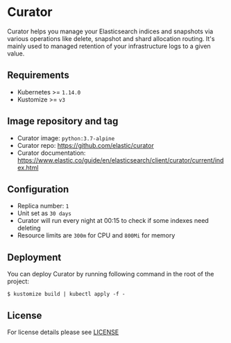 # Curator

Curator helps you manage your Elasticsearch indices and snapshots via various
operations like delete, snapshot and shard allocation routing. It's mainly used
to managed retention of your infrastructure logs to a given value.

## Requirements

- Kubernetes >= `1.14.0`
- Kustomize >= `v3`

## Image repository and tag

* Curator image: `python:3.7-alpine`
* Curator repo: https://github.com/elastic/curator
* Curator documentation: https://www.elastic.co/guide/en/elasticsearch/client/curator/current/index.html

## Configuration

- Replica number: `1`
- Unit set as `30 days`
- Curator will run every night at 00:15 to check if some indexes need deleting
- Resource limits are `300m` for CPU and `800Mi` for memory


## Deployment

You can deploy Curator by running following command in the root of the project:

```shell
$ kustomize build | kubectl apply -f -
```


## License

For license details please see [LICENSE](../../LICENSE)
